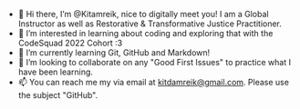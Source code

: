 - 👋 Hi there, I’m @Kitamreik, nice to digitally meet you! I am a Global Instructor as well as Restorative & Transformative Justice Practitioner. 
- 👀 I’m interested in learning about coding and exploring that with the CodeSquad 2022 Cohort :3
- 🌱 I’m currently learning Git, GitHub and Markdown!
- 💞️ I’m looking to collaborate on any "Good First Issues" to practice what I have been learning. 
- 📫 You can reach me my via email at kitdamreik@gmail.com. Please use the subject "GitHub". 

<!---
Kitamreik/Kitamreik is a ✨ special ✨ repository because its `README.md` (this file) appears on your GitHub profile.
You can click the Preview link to take a look at your changes.
--->
